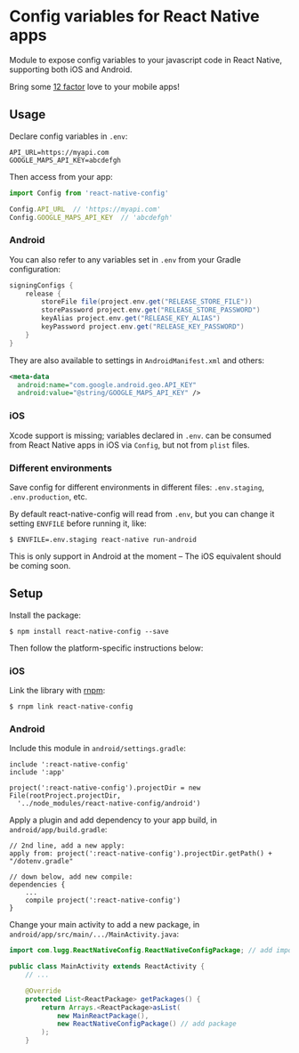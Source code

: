 # Config variables for React Native apps

Module to expose config variables to your javascript code in React Native, supporting both iOS and Android.

Bring some [12 factor](http://12factor.net/config) love to your mobile apps!


## Usage

Declare config variables in `.env`:

```
API_URL=https://myapi.com
GOOGLE_MAPS_API_KEY=abcdefgh
```

Then access from your app:

```js
import Config from 'react-native-config'

Config.API_URL  // 'https://myapi.com'
Config.GOOGLE_MAPS_API_KEY  // 'abcdefgh'
```

### Android

You can also refer to any variables set in `.env` from your Gradle configuration:

```groovy
signingConfigs {
    release {
        storeFile file(project.env.get("RELEASE_STORE_FILE"))
        storePassword project.env.get("RELEASE_STORE_PASSWORD")
        keyAlias project.env.get("RELEASE_KEY_ALIAS")
        keyPassword project.env.get("RELEASE_KEY_PASSWORD")
    }
}
```

They are also available to settings in `AndroidManifest.xml` and others:

```xml
<meta-data
  android:name="com.google.android.geo.API_KEY"
  android:value="@string/GOOGLE_MAPS_API_KEY" />
```

### iOS

Xcode support is missing; variables declared in `.env`. can be consumed from React Native apps in iOS via `Config`, but not from `plist` files.


### Different environments

Save config for different environments in different files: `.env.staging`, `.env.production`, etc.

By default react-native-config will read from `.env`, but you can change it setting  `ENVFILE` before running it, like:

```
$ ENVFILE=.env.staging react-native run-android
```

This is only support in Android at the moment – The iOS equivalent should be coming soon.


## Setup

Install the package:

```
$ npm install react-native-config --save
```

Then follow the platform-specific instructions below:


### iOS

Link the library with [rnpm](https://github.com/rnpm/rnpm):

```
$ rnpm link react-native-config
```


### Android

Include this module in `android/settings.gradle`:
  
```
include ':react-native-config'
include ':app'

project(':react-native-config').projectDir = new File(rootProject.projectDir,
  '../node_modules/react-native-config/android')
```

Apply a plugin and add dependency to your app build, in `android/app/build.gradle`:

```
// 2nd line, add a new apply:
apply from: project(':react-native-config').projectDir.getPath() + "/dotenv.gradle"

// down below, add new compile:
dependencies {
    ...
    compile project(':react-native-config')
}
```

Change your main activity to add a new package, in `android/app/src/main/.../MainActivity.java`:

```java
import com.lugg.ReactNativeConfig.ReactNativeConfigPackage; // add import

public class MainActivity extends ReactActivity {
    // ...

    @Override
    protected List<ReactPackage> getPackages() {
        return Arrays.<ReactPackage>asList(
            new MainReactPackage(),
            new ReactNativeConfigPackage() // add package
        );
    }
```
